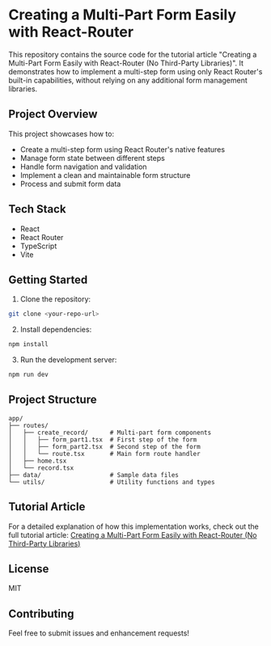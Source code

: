 # Creating a Multi-Part Form Easily with React-Router

This repository contains the source code for the tutorial article "Creating a Multi-Part Form Easily with React-Router (No Third-Party Libraries)". It demonstrates how to implement a multi-step form using only React Router's built-in capabilities, without relying on any additional form management libraries.

## Project Overview

This project showcases how to:

- Create a multi-step form using React Router's native features
- Manage form state between different steps
- Handle form navigation and validation
- Implement a clean and maintainable form structure
- Process and submit form data

## Tech Stack

- React
- React Router
- TypeScript
- Vite

## Getting Started

1. Clone the repository:

```bash
git clone <your-repo-url>
```

2. Install dependencies:

```bash
npm install
```

3. Run the development server:

```bash
npm run dev
```

## Project Structure

```
app/
├── routes/
│   ├── create_record/      # Multi-part form components
│   │   ├── form_part1.tsx  # First step of the form
│   │   ├── form_part2.tsx  # Second step of the form
│   │   └── route.tsx       # Main form route handler
│   ├── home.tsx
│   └── record.tsx
├── data/                   # Sample data files
└── utils/                  # Utility functions and types
```

## Tutorial Article

For a detailed explanation of how this implementation works, check out the full tutorial article: [Creating a Multi-Part Form Easily with React-Router (No Third-Party Libraries)](article-url)

## License

MIT

## Contributing

Feel free to submit issues and enhancement requests!
